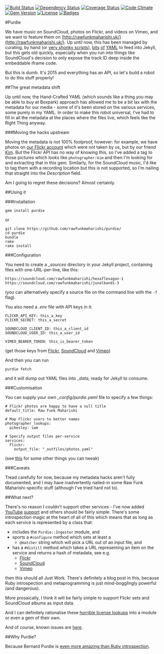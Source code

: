 [![Build Status](http://img.shields.io/travis/rawfunkmaharishi/purdie.svg?style=flat-square)](https://travis-ci.org/rawfunkmaharishi/purdie)
[![Dependency Status](http://img.shields.io/gemnasium/rawfunkmaharishi/purdie.svg?style=flat-square)](https://gemnasium.com/rawfunkmaharishi/purdie)
[![Coverage Status](http://img.shields.io/coveralls/rawfunkmaharishi/purdie.svg?style=flat-square)](https://coveralls.io/r/rawfunkmaharishi/purdie)
[![Code Climate](http://img.shields.io/codeclimate/github/rawfunkmaharishi/purdie.svg?style=flat-square)](https://codeclimate.com/github/rawfunkmaharishi/purdie)
[![Gem Version](http://img.shields.io/gem/v/purdie.svg?style=flat-square)](https://rubygems.org/gems/purdie)
[![License](http://img.shields.io/:license-mit-blue.svg?style=flat-square)](http://rawfunkmaharishi.mit-license.org)
[![Badges](http://img.shields.io/:badges-7/7-ff6799.svg?style=flat-square)](https://github.com/badges/badgerbadgerbadger)

#Purdie

We have music on SoundCloud, photos on Flickr, and videos on Vimeo, and we want to feature them on [http://rawfunkmaharishi.uk/](http://rawfunkmaharishi.uk/). Up until now, this has been managed by curating, by hand (or [very shonky scripts](https://github.com/rawfunkmaharishi/rawfunkmaharishi.github.io/blob/master/flickriser.rb)), [bits](https://github.com/rawfunkmaharishi/rawfunkmaharishi.github.io/blob/master/_data/sounds.yml) [of](https://github.com/rawfunkmaharishi/rawfunkmaharishi.github.io/blob/master/_data/pictures.yml) [YAML](https://github.com/rawfunkmaharishi/rawfunkmaharishi.github.io/blob/master/_data/videos.yml) to feed into Jekyll, but this gets old quickly, especially when you run into things like SoundCloud's decision to only expose the track ID deep inside the embeddable iframe code.

But this is dumb. It's 2015 and everything has an API, so let's build a robot to do this stuff properly!

##The great metadata shift

Up until now, the Hand-Crafted YAML (which sounds like a thing you may be able to buy at Boxpark) approach has allowed me to be a bit lax with the metadata for our media - some of it's been stored on the various services, some purely in my YAML. In order to make this robot universal, I've had to fill in all the metadata at the places where the files live, which feels like the Right Thing anyway.

###Moving the hacks upstream

Moving the metadata is not 100% foolproof, however: for example, we have photos on [our Flickr account](https://www.flickr.com/photos/rawfunkmaharishi/) which were not taken by us, but by our friend [Kim](http://www.kimberlycabbott.com/). But the Flickr API has no way of knowing this, so I've added a tag to those pictures which looks like `photographer:kim` and then I'm looking for and extracting that in this gem. Similarly, for the SoundCloud music, I'd like to tag them with a recording location but this is not supported, so I'm nailing that straight into the _Description_ field.

Am I going to regret these decisions? Almost certainly.

##Using it

###Installation

    gem install purdie

or

    git clone https://github.com/rawfunkmaharishi/purdie/
    cd purdie
    bundle
    rake
    rake install

###Configuration

You need to create a *_sources* directory in your Jekyll project, containing files with one-URL-per-line, like this:

    https://soundcloud.com/rawfunkmaharishi/hexaflexagon-1
    https://soundcloud.com/rawfunkmaharishi/junalbandi-3

(you can alternatively specify a source file on the command line with the `-f` flag).

You also need a *.env* file with API keys in it:

    FLICKR_API_KEY: this_a_key
    FLICKR_SECRET: this_a_secret

    SOUNDCLOUD_CLIENT_ID: this_a_client_id
    SOUNDCLOUD_USER_ID: this_a_user_id

    VIMEO_BEARER_TOKEN: this_is_bearer_token

(get those keys from [Flickr](https://www.flickr.com/services/apps/create/apply), [SoundCloud](http://soundcloud.com/you/apps/new) and [Vimeo](https://developer.vimeo.com/apps/new))

And then you can run

    purdie fetch

and it will dump out YAML files into *_data*, ready for Jekyll to consume.

###Customisation

You can supply your own *_config/purdie.yaml* file to specify a few things:

    # Flickr photos are happy to have a null title
    default_title: Raw Funk Maharishi

    # Map Flickr users to better names
    photographer_lookups:
      pikesley: sam

    # Specify output files per-service
    services:
      Flickr:
        output_file: "_outfiles/photos.yaml"

(see [this](https://github.com/rawfunkmaharishi/purdie/blob/master/_config/defaults.yaml) for some other things you can tweak)

###Caveats

Tread carefully for now, because my metadata hacks aren't fully documented, and I may have inadvertently nailed-in some Raw Funk Maharishi-specific stuff (although I've tried hard not to).

##What next?

There's no reason I couldn't support other services - I've now added [YouTube](https://github.com/rawfunkmaharishi/purdie/blob/master/spec/services/youtube_spec.rb) [support](https://github.com/rawfunkmaharishi/purdie/blob/master/lib/purdie/services/youtube.rb) and others should be fairly simple. There's some introspection magic at the heart of all of this which means that as long as each service is represented by a class that:

* includes the `Purdie::Ingester` module, and
* sports a `#configure` method which sets at least a
  * `@matcher` string which will pick a URL out of an input file, and
* has a `#distill` method which takes a URL representing an item on the service and returns a hash of metadata, see e.g.
  * [Flickr](https://github.com/rawfunkmaharishi/purdie/blob/master/lib/purdie/services/flickr.rb#L27)
  * [SoundCloud](https://github.com/rawfunkmaharishi/purdie/blob/master/lib/purdie/services/soundcloud.rb#L31)
  * [Vimeo](https://github.com/rawfunkmaharishi/purdie/blob/master/lib/purdie/services/vimeo.rb#L28)

then this should all Just Work. There's definitely a blog post in this, because Ruby introspection and metaprogramming is just mind-bogglingly powerful (and dangerous).

More prosaically, I think it will be fairly simple to support Flickr sets and SoundCloud albums as input data.

And I can definitely rationalise these [horrible license lookups](https://github.com/rawfunkmaharishi/purdie/blob/master/_config/defaults.yaml#L5) into a module or even a gem of their own.

And of course, known issues are [here](https://github.com/rawfunkmaharishi/purdie/issues).

##Why Purdie?

Because Bernard Purdie is [even more amazing than Ruby introspection](https://www.youtube.com/watch?v=E9E0WxLbqVA&list=PLuPLM2FI60-OIgFTc9YCrGgH5XWGT6znV&index=6).
